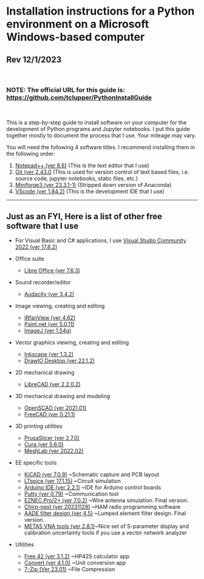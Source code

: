 # Installation instructions for a Python environment on a Microsoft Windows-based computer

## Rev 12/1/2023
<br>

### NOTE: The official URL for this guide is:  https://github.com/tclupper/PythonInstallGuide 
<br>

This is a step-by-step guide to install software on your computer for the development of Python programs and Jupyter notebooks.  I put this guide together mostly to document the process that I use.  Your mileage may vary.

You will need the following 4 software titles. I recommend installing them in the following order:

1) [Notepad++ (ver 8.6)](NotepadPlusPlus.md) (This is the text editor that I use)
2) [Git (ver 2.43.0](Git.md)  (This is used for version control of text based files, i.e. source code, jupyter notebooks, static files, etc.)
3) [Miniforge3 (ver 23.3.1-1)](Miniforge.md)  (Stripped down version of Anaconda)
4) [VScode (ver 1.84.2)](VScode.md)  (This is the development IDE that I use)
---
## Just as an FYI, Here is a list of other free software that I use
* For Visual Basic and C# applications, I use [Visual Studio Community 2022 (ver 17.8.2)](https://visualstudio.microsoft.com/vs/community)

* Office suite
    * [Libre Office (ver 7.6.3)](https://www.libreoffice.org)
* Sound recorder/editor
    * [Audacity (ver 3.4.2)](https://www.audacityteam.org)
* Image viewing, creating and editing
    * [IRfanView (ver 4.62)](https://www.irfanview.com)
    * [Paint.net (ver 5.0.11)](https://www.getpaint.net)
    * [ImageJ (ver 1.54g)](https://imagej.nih.gov/ij/)
* Vector graphics viewing, creating and editing
    * [Inkscape (ver 1.3.2)](https://inkscape.org)
    * [DrawIO Desktop (ver 22.1.2)](https://github.com/jgraph/drawio-desktop/releases)
* 2D mechanical drawing
    * [LibreCAD (ver 2.2.0.2)](https://github.com/LibreCAD/LibreCAD/releases)
* 3D mechanical drawing and modeling
    * [OpenSCAD (ver 2021.01)](https://openscad.org/downloads.html)
    * [FreeCAD (ver 0.21.1)](https://www.freecadweb.org)
* 3D printing utilities
    * [PrusaSlicer (ver 2.7.0)](https://www.prusa3d.com/prusaslicer)
    * [Cura (ver 5.6.0)](https://ultimaker.com/software/ultimaker-cura)
    * [MeshLab (ver 2022.02)](https://www.meshlab.net/#download)
* EE specific tools
    * [KiCAD (ver 7.0.9)](https://kicad.org/download/windows/) ~Schematic capture and PCB layout
    * [LTspice (ver 17.1.15)](https://www.analog.com/en/design-center/design-tools-and-calculators/ltspice-simulator.html) ~Circuit simulation
    * [Arduino IDE (ver 2.2.1)](https://www.arduino.cc/en/software) ~IDE for Arduino control boards
    * [Putty (ver 0.79)](https://www.putty.org) ~Communication tool
    * [EZNEC Pro/2+ (ver 7.0.2)](https://www.eznec.com/) ~Wire antenna simulation. Final version.
    * [Chirp-next (ver 20231129)](https://chirp.danplanet.com/projects/chirp/wiki/Download) ~HAM radio programming software
    * [AADE filter design (ver 4.5)](http://www.ke5fx.com/aadeflt.htm) ~Lumped element filter design. Final version.
    * [METAS VNA tools (ver 2.8.1)](https://www.metas.ch/metas/en/home/fabe/hochfrequenz/vna-tools.html)~Nice set of S-parameter display and calibration uncertainty tools if you use a vector network analyzer
* Utilities
    * [Free 42 (ver 3.1.2)](https://thomasokken.com/free42/) ~HP42S calculator app
    * [Convert (ver 4.1.0)](https://joshmadison.com/convert-for-windows/) ~Unit conversion app
    * [7-Zip (Ver 23.01)](https://www.7-zip.org/) ~File Compression